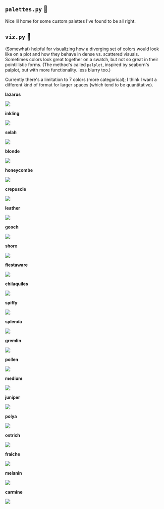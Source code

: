 ## `palettes.py` :art:
Nice lil home for some custom palettes I've found to be all right.

## `viz.py` :eyes:
(Somewhat) helpful for visualizing how a diverging set of colors would look like on a plot and how they behave in dense vs. scattered visuals. Sometimes colors look great together on a swatch, but not so great in their pointillistic forms. (The method's called `palplot`, inspired by seaborn's palplot, but with more functionality. less blurry too.)

Currently there's a limitation to 7 colors (more categorical); I think I want a different kind of format for larger spaces (which tend to be quantitative). 

**lazarus**

![](_imgs/lazarus.png)

**inkling**

![](_imgs/inkling.png)

**selah**

![](_imgs/selah.png)

**blonde**

![](_imgs/blonde.png)

**honeycombe**

![](_imgs/honeycombe.png)


**crepuscle**

![](_imgs/crepuscle.png)

**leather**

![](_imgs/leather.png)

**gooch**

![](_imgs/gooch.png)

**shore**

![](_imgs/shore.png)

**fiestaware**

![](_imgs/fiestaware.png)


**chilaquiles**

![](_imgs/chilaquiles.png)


**spiffy**

![](_imgs/spiffy.png)


**splenda**

![](_imgs/splenda.png)


**gremlin**

![](_imgs/gremlin.png)


**pollen**

![](_imgs/pollen.png)


**medium**

![](_imgs/medium.png)


**juniper**

![](_imgs/juniper.png)


**polya**

![](_imgs/polya.png)


**ostrich**

![](_imgs/ostrich.png)


**fraiche**

![](_imgs/fraiche.png)


**melanin**

![](_imgs/melanin.png)


**carmine**

![](_imgs/carmine.png)